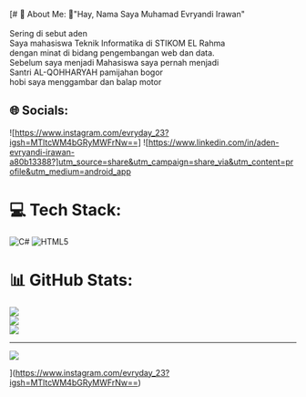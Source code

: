 [# 💫 About Me:
🙌"Hay, Nama  Saya Muhamad Evryandi Irawan"<br><br>Sering di sebut aden<br>Saya mahasiswa Teknik Informatika di STIKOM EL Rahma<br>dengan minat di bidang pengembangan web dan data.<br>Sebelum saya menjadi Mahasiswa saya pernah menjadi<br>Santri AL-QOHHARYAH pamijahan bogor <br>hobi saya menggambar dan balap motor 


## 🌐 Socials:
![https://www.instagram.com/evryday_23?igsh=MTltcWM4bGRyMWFrNw==] ![https://www.linkedin.com/in/aden-evryandi-irawan-a80b13388?]utm_source=share&utm_campaign=share_via&utm_content=profile&utm_medium=android_app
# 💻 Tech Stack:
![C#](https://img.shields.io/badge/c%23-%23239120.svg?style=for-the-badge&logo=csharp&logoColor=white)  ![HTML5](https://img.shields.io/badge/html5-%23E34F26.svg?style=for-the-badge&logo=html5&logoColor=white)
# 📊 GitHub Stats:
![](https://github-readme-stats.vercel.app/api?username=adenevryday&theme=shadow_blue&hide_border=false&include_all_commits=true&count_private=true)<br/>
![](https://nirzak-streak-stats.vercel.app/?user=adenevryday&theme=shadow_blue&hide_border=false)<br/>
![](https://github-readme-stats.vercel.app/api/top-langs/?username=adenevryday&theme=shadow_blue&hide_border=false&include_all_commits=true&count_private=true&layout=compact)

---
[![](https://visitcount.itsvg.in/api?id=adenevryday&icon=0&color=0)](https://visitcount.itsvg.in)

<!-- Proudly created with GPRM ( https://gprm.itsvg.in ) -->
](https://www.instagram.com/evryday_23?igsh=MTltcWM4bGRyMWFrNw==)
